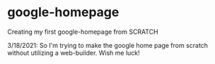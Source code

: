 # google-homepage
Creating my first google-homepage from SCRATCH

3/18/2021: So I'm trying to make the google home page from scratch without utilizing a web-builder. Wish me luck!